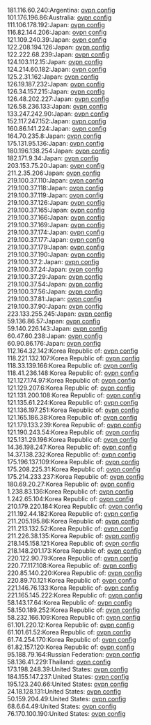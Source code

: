 181.116.60.240:Argentina: [ovpn config](vpn/181_116_60_240.ovpn)  
101.176.196.86:Australia: [ovpn config](vpn/101_176_196_86.ovpn)  
111.106.178.192:Japan: [ovpn config](vpn/111_106_178_192.ovpn)  
116.82.144.206:Japan: [ovpn config](vpn/116_82_144_206.ovpn)  
121.109.240.39:Japan: [ovpn config](vpn/121_109_240_39.ovpn)  
122.208.194.126:Japan: [ovpn config](vpn/122_208_194_126.ovpn)  
122.222.68.239:Japan: [ovpn config](vpn/122_222_68_239.ovpn)  
124.103.112.15:Japan: [ovpn config](vpn/124_103_112_15.ovpn)  
124.214.60.182:Japan: [ovpn config](vpn/124_214_60_182.ovpn)  
125.2.31.162:Japan: [ovpn config](vpn/125_2_31_162.ovpn)  
126.19.187.232:Japan: [ovpn config](vpn/126_19_187_232.ovpn)  
126.34.157.215:Japan: [ovpn config](vpn/126_34_157_215.ovpn)  
126.48.202.227:Japan: [ovpn config](vpn/126_48_202_227.ovpn)  
126.58.236.133:Japan: [ovpn config](vpn/126_58_236_133.ovpn)  
133.247.242.90:Japan: [ovpn config](vpn/133_247_242_90.ovpn)  
152.117.247.152:Japan: [ovpn config](vpn/152_117_247_152.ovpn)  
160.86.141.224:Japan: [ovpn config](vpn/160_86_141_224.ovpn)  
164.70.235.8:Japan: [ovpn config](vpn/164_70_235_8.ovpn)  
175.131.95.136:Japan: [ovpn config](vpn/175_131_95_136.ovpn)  
180.196.138.254:Japan: [ovpn config](vpn/180_196_138_254.ovpn)  
182.171.9.34:Japan: [ovpn config](vpn/182_171_9_34.ovpn)  
203.153.75.20:Japan: [ovpn config](vpn/203_153_75_20.ovpn)  
211.2.35.206:Japan: [ovpn config](vpn/211_2_35_206.ovpn)  
219.100.37.110:Japan: [ovpn config](vpn/219_100_37_110.ovpn)  
219.100.37.118:Japan: [ovpn config](vpn/219_100_37_118.ovpn)  
219.100.37.119:Japan: [ovpn config](vpn/219_100_37_119.ovpn)  
219.100.37.126:Japan: [ovpn config](vpn/219_100_37_126.ovpn)  
219.100.37.165:Japan: [ovpn config](vpn/219_100_37_165.ovpn)  
219.100.37.166:Japan: [ovpn config](vpn/219_100_37_166.ovpn)  
219.100.37.169:Japan: [ovpn config](vpn/219_100_37_169.ovpn)  
219.100.37.174:Japan: [ovpn config](vpn/219_100_37_174.ovpn)  
219.100.37.177:Japan: [ovpn config](vpn/219_100_37_177.ovpn)  
219.100.37.179:Japan: [ovpn config](vpn/219_100_37_179.ovpn)  
219.100.37.190:Japan: [ovpn config](vpn/219_100_37_190.ovpn)  
219.100.37.2:Japan: [ovpn config](vpn/219_100_37_2.ovpn)  
219.100.37.24:Japan: [ovpn config](vpn/219_100_37_24.ovpn)  
219.100.37.29:Japan: [ovpn config](vpn/219_100_37_29.ovpn)  
219.100.37.54:Japan: [ovpn config](vpn/219_100_37_54.ovpn)  
219.100.37.56:Japan: [ovpn config](vpn/219_100_37_56.ovpn)  
219.100.37.81:Japan: [ovpn config](vpn/219_100_37_81.ovpn)  
219.100.37.90:Japan: [ovpn config](vpn/219_100_37_90.ovpn)  
223.133.255.245:Japan: [ovpn config](vpn/223_133_255_245.ovpn)  
59.136.86.57:Japan: [ovpn config](vpn/59_136_86_57.ovpn)  
59.140.226.143:Japan: [ovpn config](vpn/59_140_226_143.ovpn)  
60.47.60.238:Japan: [ovpn config](vpn/60_47_60_238.ovpn)  
60.90.86.176:Japan: [ovpn config](vpn/60_90_86_176.ovpn)  
112.164.32.142:Korea Republic of: [ovpn config](vpn/112_164_32_142.ovpn)  
118.221.132.107:Korea Republic of: [ovpn config](vpn/118_221_132_107.ovpn)  
118.33.139.166:Korea Republic of: [ovpn config](vpn/118_33_139_166.ovpn)  
118.41.236.148:Korea Republic of: [ovpn config](vpn/118_41_236_148.ovpn)  
121.127.174.97:Korea Republic of: [ovpn config](vpn/121_127_174_97.ovpn)  
121.129.207.6:Korea Republic of: [ovpn config](vpn/121_129_207_6.ovpn)  
121.131.200.108:Korea Republic of: [ovpn config](vpn/121_131_200_108.ovpn)  
121.135.61.224:Korea Republic of: [ovpn config](vpn/121_135_61_224.ovpn)  
121.136.197.251:Korea Republic of: [ovpn config](vpn/121_136_197_251.ovpn)  
121.165.186.38:Korea Republic of: [ovpn config](vpn/121_165_186_38.ovpn)  
121.179.133.239:Korea Republic of: [ovpn config](vpn/121_179_133_239.ovpn)  
121.190.243.54:Korea Republic of: [ovpn config](vpn/121_190_243_54.ovpn)  
125.131.29.196:Korea Republic of: [ovpn config](vpn/125_131_29_196.ovpn)  
14.36.198.247:Korea Republic of: [ovpn config](vpn/14_36_198_247.ovpn)  
14.37.138.232:Korea Republic of: [ovpn config](vpn/14_37_138_232.ovpn)  
175.196.137.109:Korea Republic of: [ovpn config](vpn/175_196_137_109.ovpn)  
175.208.225.31:Korea Republic of: [ovpn config](vpn/175_208_225_31.ovpn)  
175.214.233.237:Korea Republic of: [ovpn config](vpn/175_214_233_237.ovpn)  
180.69.20.27:Korea Republic of: [ovpn config](vpn/180_69_20_27.ovpn)  
1.238.83.136:Korea Republic of: [ovpn config](vpn/1_238_83_136.ovpn)  
1.242.65.104:Korea Republic of: [ovpn config](vpn/1_242_65_104.ovpn)  
210.179.220.184:Korea Republic of: [ovpn config](vpn/210_179_220_184.ovpn)  
211.192.44.182:Korea Republic of: [ovpn config](vpn/211_192_44_182.ovpn)  
211.205.195.86:Korea Republic of: [ovpn config](vpn/211_205_195_86.ovpn)  
211.213.132.52:Korea Republic of: [ovpn config](vpn/211_213_132_52.ovpn)  
211.226.38.135:Korea Republic of: [ovpn config](vpn/211_226_38_135.ovpn)  
218.145.158.121:Korea Republic of: [ovpn config](vpn/218_145_158_121.ovpn)  
218.148.201.173:Korea Republic of: [ovpn config](vpn/218_148_201_173.ovpn)  
220.122.90.79:Korea Republic of: [ovpn config](vpn/220_122_90_79.ovpn)  
220.77.117.108:Korea Republic of: [ovpn config](vpn/220_77_117_108.ovpn)  
220.85.140.220:Korea Republic of: [ovpn config](vpn/220_85_140_220.ovpn)  
220.89.70.121:Korea Republic of: [ovpn config](vpn/220_89_70_121.ovpn)  
221.146.76.133:Korea Republic of: [ovpn config](vpn/221_146_76_133.ovpn)  
221.165.145.222:Korea Republic of: [ovpn config](vpn/221_165_145_222.ovpn)  
58.143.17.64:Korea Republic of: [ovpn config](vpn/58_143_17_64.ovpn)  
58.150.189.252:Korea Republic of: [ovpn config](vpn/58_150_189_252.ovpn)  
58.232.166.109:Korea Republic of: [ovpn config](vpn/58_232_166_109.ovpn)  
61.101.220.12:Korea Republic of: [ovpn config](vpn/61_101_220_12.ovpn)  
61.101.61.52:Korea Republic of: [ovpn config](vpn/61_101_61_52.ovpn)  
61.74.254.170:Korea Republic of: [ovpn config](vpn/61_74_254_170.ovpn)  
61.82.157.120:Korea Republic of: [ovpn config](vpn/61_82_157_120.ovpn)  
95.188.79.164:Russian Federation: [ovpn config](vpn/95_188_79_164.ovpn)  
58.136.41.229:Thailand: [ovpn config](vpn/58_136_41_229.ovpn)  
173.198.248.39:United States: [ovpn config](vpn/173_198_248_39.ovpn)  
184.155.147.237:United States: [ovpn config](vpn/184_155_147_237.ovpn)  
195.123.240.66:United States: [ovpn config](vpn/195_123_240_66.ovpn)  
24.18.128.131:United States: [ovpn config](vpn/24_18_128_131.ovpn)  
50.159.204.49:United States: [ovpn config](vpn/50_159_204_49.ovpn)  
68.6.64.49:United States: [ovpn config](vpn/68_6_64_49.ovpn)  
76.170.100.190:United States: [ovpn config](vpn/76_170_100_190.ovpn)  
